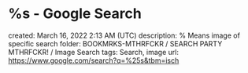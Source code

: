 # %s - Google Search

created: March 16, 2022 2:13 AM (UTC)
description: % Means image of specific search
folder: BOOKMRKS-MTHRFCKR / SEARCH PARTY MTHRFCKR! / Image Search
tags: Search, image
url: https://www.google.com/search?q=%25s&tbm=isch
